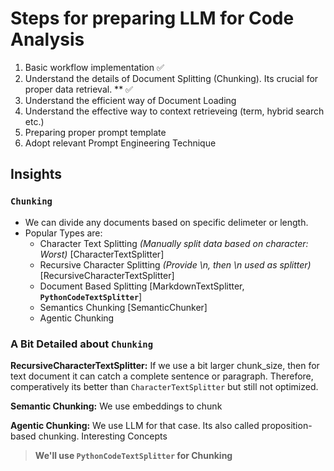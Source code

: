 # Steps for preparing LLM for Code Analysis

1. Basic workflow implementation ✅
2. Understand the details of Document Splitting (Chunking). Its crucial for proper data retrieval. \*\* ✅
3. Understand the efficient way of Document Loading
4. Understand the effective way to context retrieveing (term, hybrid search etc.)
5. Preparing proper prompt template
6. Adopt relevant Prompt Engineering Technique

## Insights

### `Chunking`

- We can divide any documents based on specific delimeter or length.
- Popular Types are:
  - Character Text Splitting _(Manually split data based on character: Worst)_ [CharacterTextSplitter]
  - Recursive Character Splitting _(Provide \n, then \n used as splitter)_ [RecursiveCharacterTextSplitter]
  - Document Based Splitting
    [MarkdownTextSplitter, **`PythonCodeTextSplitter`**]
  - Semantics Chunking
    [SemanticChunker]
  - Agentic Chunking

### A Bit Detailed about `Chunking`

**RecursiveCharacterTextSplitter:**
If we use a bit larger chunk_size, then for text document it can catch a complete sentence or
paragraph. Therefore, comperatively its better than `CharacterTextSplitter` but still not optimized.

**Semantic Chunking:**
We use embeddings to chunk

**Agentic Chunking:**
We use LLM for that case. Its also called proposition-based chunking. Interesting Concepts

> **We'll use `PythonCodeTextSplitter` for Chunking**
